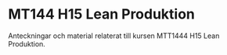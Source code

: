 # MT144 H15 Lean Produktion
Anteckningar och material relaterat till kursen MTT1444 H15 Lean Produktion. 
